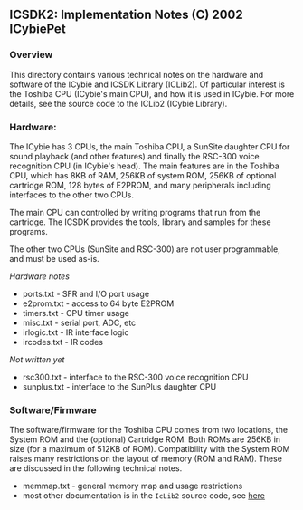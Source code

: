 ## ICSDK2: Implementation Notes (C) 2002 ICybiePet

### Overview

This directory contains various technical notes on the hardware and software of the ICybie and ICSDK Library (ICLib2). Of particular interest is the Toshiba CPU (ICybie's main CPU), and how it is used in ICybie. For more details, see the source code to the ICLib2 (ICybie Library).

### Hardware:

The ICybie has 3 CPUs, the main Toshiba CPU, a SunSite daughter CPU for sound playback (and other features) and finally the RSC-300 voice
recognition CPU (in ICybie's head). The main features are in the Toshiba CPU, which has 8KB of RAM, 256KB of system ROM, 256KB of optional cartridge ROM, 128 bytes of E2PROM, and many peripherals including interfaces to the other two CPUs.

The main CPU can controlled by writing programs that run from the cartridge. The ICSDK provides the tools, library and samples for these programs.

The other two CPUs (SunSite and RSC-300) are not user programmable, and must be used as-is.

_Hardware notes_
* ports.txt - SFR and I/O port usage
* e2prom.txt - access to 64 byte E2PROM
* timers.txt - CPU timer usage
* misc.txt - serial port, ADC, etc
* irlogic.txt - IR interface logic
* ircodes.txt - IR codes

_Not written yet_
* rsc300.txt - interface to the RSC-300 voice recognition CPU
* sunplus.txt - interface to the SunPlus daughter CPU

### Software/Firmware

The software/firmware for the Toshiba CPU comes from two locations, the System ROM and the (optional) Cartridge ROM. Both ROMs are 256KB in size (for a maximum of 512KB of ROM). Compatibility with the System ROM raises many restrictions on the layout of memory (ROM and RAM). These are discussed in the
following technical notes.

* memmap.txt - general memory map and usage restrictions
* most other documentation is in the `IcLib2` source code, see [here](/libsrc/README.md)
